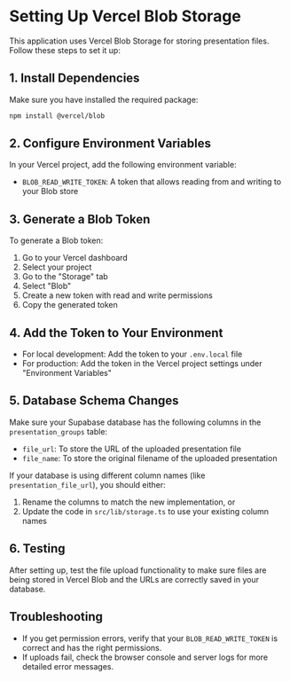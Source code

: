 # Setting Up Vercel Blob Storage

This application uses Vercel Blob Storage for storing presentation files. Follow these steps to set it up:

## 1. Install Dependencies

Make sure you have installed the required package:

```bash
npm install @vercel/blob
```

## 2. Configure Environment Variables

In your Vercel project, add the following environment variable:

- `BLOB_READ_WRITE_TOKEN`: A token that allows reading from and writing to your Blob store

## 3. Generate a Blob Token

To generate a Blob token:

1. Go to your Vercel dashboard
2. Select your project
3. Go to the "Storage" tab
4. Select "Blob"
5. Create a new token with read and write permissions
6. Copy the generated token

## 4. Add the Token to Your Environment

- For local development: Add the token to your `.env.local` file
- For production: Add the token in the Vercel project settings under "Environment Variables"

## 5. Database Schema Changes

Make sure your Supabase database has the following columns in the `presentation_groups` table:

- `file_url`: To store the URL of the uploaded presentation file
- `file_name`: To store the original filename of the uploaded presentation

If your database is using different column names (like `presentation_file_url`), you should either:

1. Rename the columns to match the new implementation, or
2. Update the code in `src/lib/storage.ts` to use your existing column names

## 6. Testing

After setting up, test the file upload functionality to make sure files are being stored in Vercel Blob and the URLs are correctly saved in your database.

## Troubleshooting

- If you get permission errors, verify that your `BLOB_READ_WRITE_TOKEN` is correct and has the right permissions.
- If uploads fail, check the browser console and server logs for more detailed error messages. 